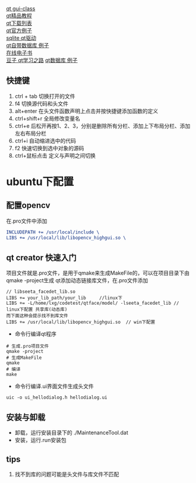 [qt gui-class](http://doc.qt.io/qt-4.8/qtgui-module.html)  
[qt精品教程](http://www.qter.org/portal.php?mod=list&catid=6)  
[qt下载列表](http://download.qt.io/archive/)    
[qt官方例子](http://doc.qt.io/qt-5/qtexamplesandtutorials.html)  
[sqlite qt驱动](http://qsqlite.sourceforge.net/#description)  
[qt自带数据库 例子](http://www.qter.org/portal.php?mod=view&aid=51)  
[在线电子书](https://qtguide.ustclug.org/)  
[豆子 qt学习之路](https://www.devbean.net/2012/08/qt-study-road-2-catelog/)
[qt数据库 例子](http://blog.csdn.net/reborntercel/article/details/6991147)

## 快捷键
1. ctrl + tab 切换打开的文件
2. f4 切换源代码和头文件
3. alt+enter 在头文件函数声明上点击并按快捷键添加函数的定义
4. ctrl+shift+r 全局修改变量名
5. ctrl+e 后松开再按1、2、3，分别是删除所有分栏、添加上下布局分栏、添加左右布局分栏
6. ctrl+i 自动缩进选中的代码
7. f2 快速切换到选中对象的源码
8. ctrl+鼠标点击 定义与声明之间切换

# ubuntu下配置
## 配置opencv
在.pro文件中添加
```cmake
INCLUDEPATH += /usr/local/include \
LIBS += /usr/local/lib/libopencv_highgui.so \
```


## qt creator 快速入门
项目文件就是.pro文件，是用于qmake来生成MakeFile的，可以在项目目录下由qmake -project生成
qt添加动态链接库文件，在.pro文件添加
```
// libseeta_facedet_lib.so
LIBS += your_lib_path/your_lib     //linux下
LIBS += -L/home/lxg/codetest/qtface/model/ -lseeta_facedet_lib // linux下配置 共享库(动态库)
而下面这种会提示找不到库文件
LIBS += /usr/local/lib/libopencv_highgui.so  // win下配置
```

- 命令行编译qt程序
```shell
# 生成.pro项目文件
qmake -project
# 生成MakeFile
qmake
# 编译
make
```
- 命令行编译.ui界面文件生成头文件
```shell
uic -o ui_hellodialog.h hellodialog.ui
```

## 安装与卸载
- 卸载，运行安装目录下的
./MaintenanceTool.dat
- 安装，运行.run安装包

## tips
1. 找不到库的问题可能是头文件与库文件不匹配 